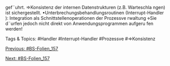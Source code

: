 gef¨uhrt.
⇒Konsistenz der internen Datenstrukturen (z.B. Warteschla ngen) ist sichergestellt.
•Unterbrechungsbehandlungsroutinen (Interrupt-Handler ):
Integration als Schnittstellenoperationen der Prozessve rwaltung
⋄Sie d¨urfen jedoch nicht direkt von Anwendungsprogrammen aufgeru fen werden!

   Tags & Topics:
   #Handler
   #Interrupt-Handler
   #Prozessve
   #⇒Konsistenz

[Previous: #BS-Folien_157](BS-Folien_157.md)

[Next: #BS-Folien_157](BS-Folien_157.md)